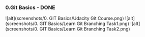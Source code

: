 ### 0.Git Basics - DONE
![alt](screenshots/0. GIT Basics/Udacity Git Course.png)
![alt](screenshots/0. GIT Basics/Learn Git Branching Task1.png)
![alt](screenshots/0. GIT Basics/Learn Git Branching Task2.png)